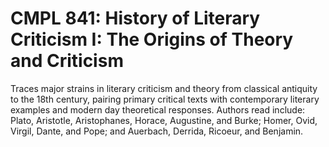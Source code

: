 # CMPL 841: History of Literary Criticism I: The Origins of Theory and Criticism

Traces major strains in literary criticism and theory from classical antiquity to the 18th century, pairing primary critical texts with contemporary literary examples and modern day theoretical responses. Authors read include: Plato, Aristotle, Aristophanes, Horace, Augustine, and Burke; Homer, Ovid, Virgil, Dante, and Pope; and Auerbach, Derrida, Ricoeur, and Benjamin.